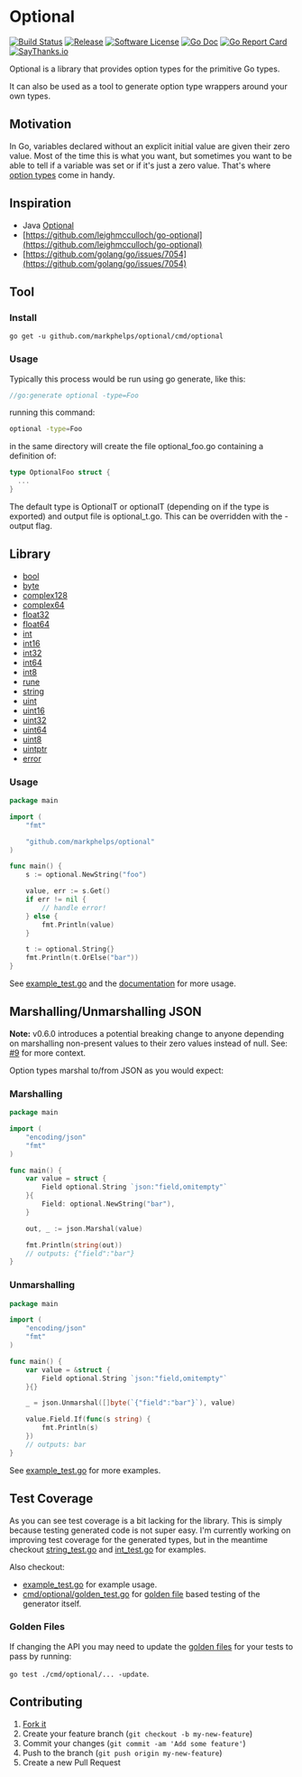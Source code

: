 # Optional

[![Build Status](https://travis-ci.org/markphelps/optional.svg?branch=master)](https://travis-ci.org/markphelps/optional)
[![Release](https://img.shields.io/github/release/markphelps/optional.svg?style=flat-square)](https://github.com/markphelps/optional/releases/latest)
[![Software License](https://img.shields.io/badge/license-MIT-brightgreen.svg?style=flat-square)](LICENSE.md)
[![Go Doc](https://img.shields.io/badge/godoc-reference-blue.svg?style=flat-square)](http://godoc.org/github.com/markphelps/optional)
[![Go Report Card](https://goreportcard.com/badge/github.com/markphelps/optional?style=flat-square)](https://goreportcard.com/report/github.com/markphelps/optional)
[![SayThanks.io](https://img.shields.io/badge/SayThanks.io-%E2%98%BC-1EAEDB.svg?style=flat-square)](https://saythanks.io/to/markphelps)

Optional is a library that provides option types for the primitive Go types.

It can also be used as a tool to generate option type wrappers around your own types.

## Motivation

In Go, variables declared without an explicit initial value are given their zero value. Most of the time this is what you want, but sometimes you want to be able to tell if a variable was set or if it's just a zero value. That's where [option types](https://en.wikipedia.org/wiki/Option_type) come in handy.

## Inspiration

* Java [Optional](https://docs.oracle.com/javase/8/docs/api/java/util/Optional.html)
* [https://github.com/leighmcculloch/go-optional](https://github.com/leighmcculloch/go-optional)
* [https://github.com/golang/go/issues/7054](https://github.com/golang/go/issues/7054)

## Tool

### Install

`go get -u github.com/markphelps/optional/cmd/optional`

### Usage

Typically this process would be run using go generate, like this:

```go
//go:generate optional -type=Foo
```

running this command:

```bash
optional -type=Foo
```

in the same directory will create the file optional_foo.go
containing a definition of:

```go
type OptionalFoo struct {
  ...
}
```

The default type is OptionalT or optionalT (depending on if the type is exported)
and output file is optional_t.go. This can be overridden with the -output flag.

## Library

* [bool](bool.go)
* [byte](byte.go)
* [complex128](complex128.go)
* [complex64](complex64.go)
* [float32](float32.go)
* [float64](float64.go)
* [int](int.go)
* [int16](int16.go)
* [int32](int32.go)
* [int64](int64.go)
* [int8](int8.go)
* [rune](rune.go)
* [string](string.go)
* [uint](uint.go)
* [uint16](uint16.go)
* [uint32](uint32.go)
* [uint64](uint64.go)
* [uint8](uint8.go)
* [uintptr](uintptr.go)
* [error](error.go)

### Usage

```go
package main

import (
	"fmt"

	"github.com/markphelps/optional"
)

func main() {
	s := optional.NewString("foo")

	value, err := s.Get()
	if err != nil {
		// handle error!
	} else {
		fmt.Println(value)
	}

	t := optional.String{}
	fmt.Println(t.OrElse("bar"))
}
```

See [example_test.go](example_test.go) and the [documentation](http://godoc.org/github.com/markphelps/optional) for more usage.

## Marshalling/Unmarshalling JSON

**Note:** v0.6.0 introduces a potential breaking change to anyone depending on marshalling non-present values to their zero values instead of null. See: [#9](https://github.com/markphelps/optional/pull/9) for more context.

Option types marshal to/from JSON as you would expect:

### Marshalling

```go
package main

import (
	"encoding/json"
	"fmt"
)

func main() {
	var value = struct {
		Field optional.String `json:"field,omitempty"`
	}{
		Field: optional.NewString("bar"),
	}

	out, _ := json.Marshal(value)

	fmt.Println(string(out))
	// outputs: {"field":"bar"}
}
```

### Unmarshalling

```go
package main

import (
	"encoding/json"
	"fmt"
)

func main() {
	var value = &struct {
		Field optional.String `json:"field,omitempty"`
	}{}

	_ = json.Unmarshal([]byte(`{"field":"bar"}`), value)

	value.Field.If(func(s string) {
		fmt.Println(s)
	})
	// outputs: bar
}
```

See [example_test.go](example_test.go) for more examples.

## Test Coverage

As you can see test coverage is a bit lacking for the library. This is simply because testing generated code is not super easy. I'm currently working on improving test coverage for the generated types, but in the meantime checkout [string_test.go](string_test.go) and [int_test.go](int_test.go) for examples.

Also checkout:

* [example_test.go](example_test.go) for example usage.
* [cmd/optional/golden_test.go](cmd/optional/golden_test.go) for [golden file](https://medium.com/soon-london/testing-with-golden-files-in-go-7fccc71c43d3) based testing of the generator itself.

### Golden Files

If changing the API you may need to update the [golden files](https://medium.com/soon-london/testing-with-golden-files-in-go-7fccc71c43d3) for your tests to pass by running:

`go test ./cmd/optional/... -update`.

## Contributing

1. [Fork it](https://github.com/markphelps/optional/fork)
1. Create your feature branch (`git checkout -b my-new-feature`)
1. Commit your changes (`git commit -am 'Add some feature'`)
1. Push to the branch (`git push origin my-new-feature`)
1. Create a new Pull Request
